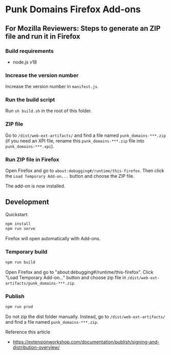 # Punk Domains Firefox Add-ons

## For Mozilla Reviewers: Steps to generate an ZIP file and run it in Firefox

### Build requirements

- node.js v18

### Increase the version number

Increase the version number in `manifest.js`.

### Run the build script

Run `sh build.sh` in the root of this folder.

### ZIP file

Go to `/dist/web-ext-artifacts/` and find a file named `punk_domains-***.zip` (if you need an XPI file, rename this `punk_domains-***.zip` file into `punk_domains-***.xpi`).

### Run ZIP file in Firefox

Open Firefox and go to `about:debugging#/runtime/this-firefox`. Then click the `Load Temporary Add-on...` button and choose the ZIP file.

The add-on is now installed.

## Development

Quickstart:

```bash
npm install
npm run serve
```

Firefox will open automatically with Add-ons.

### Temporary build

```bash
npm run build
```

Open Firefox and go to "about:debugging#/runtime/this-firefox".
Click "Load Temporary Add-on..." button and choose zip file in `/dist/web-ext-artifacts/punk_domains-***.zip`.

### Publish

```bash
npm run prod
```

Do not zip the dist folder manually. Instead, go to `/dist/web-ext-artifacts/` and find a file named `punk_domains-***.zip`.

Reference this article
 - https://extensionworkshop.com/documentation/publish/signing-and-distribution-overview/

